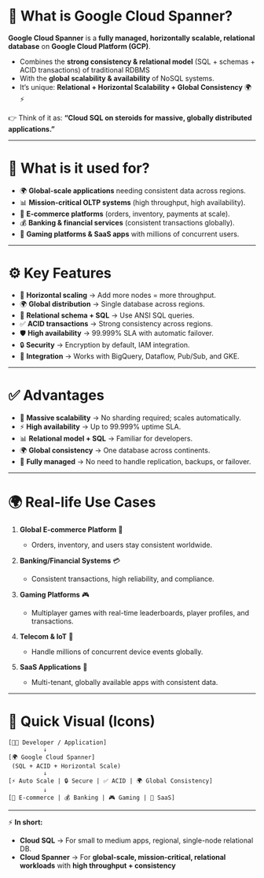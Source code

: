 # 🚀 What is Google Cloud Spanner?

**Google Cloud Spanner** is a **fully managed, horizontally scalable, relational database** on **Google Cloud Platform (GCP)**.

* Combines the **strong consistency & relational model** (SQL + schemas + ACID transactions) of traditional RDBMS
* With the **global scalability & availability** of NoSQL systems.
* It’s unique: **Relational + Horizontal Scalability + Global Consistency** 🌍⚡

👉 Think of it as: **“Cloud SQL on steroids for massive, globally distributed applications.”**

---

# 🎯 What is it used for?

* 🌍 **Global-scale applications** needing consistent data across regions.
* 📊 **Mission-critical OLTP systems** (high throughput, high availability).
* 🛒 **E-commerce platforms** (orders, inventory, payments at scale).
* 💰 **Banking & financial services** (consistent transactions globally).
* 🚀 **Gaming platforms & SaaS apps** with millions of concurrent users.

---

# ⚙️ Key Features

* 🔄 **Horizontal scaling** → Add more nodes = more throughput.
* 🌍 **Global distribution** → Single database across regions.
* 📜 **Relational schema + SQL** → Use ANSI SQL queries.
* ✅ **ACID transactions** → Strong consistency across regions.
* 🛡️ **High availability** → 99.999% SLA with automatic failover.
* 🔒 **Security** → Encryption by default, IAM integration.
* 🔗 **Integration** → Works with BigQuery, Dataflow, Pub/Sub, and GKE.

---

# ✅ Advantages

* 🚀 **Massive scalability** → No sharding required; scales automatically.
* ⚡ **High availability** → Up to 99.999% uptime SLA.
* 📊 **Relational model + SQL** → Familiar for developers.
* 🌍 **Global consistency** → One database across continents.
* 🧩 **Fully managed** → No need to handle replication, backups, or failover.

---

# 🌍 Real-life Use Cases

1. **Global E-commerce Platform** 🛒

   * Orders, inventory, and users stay consistent worldwide.

2. **Banking/Financial Systems** 💳

   * Consistent transactions, high reliability, and compliance.

3. **Gaming Platforms** 🎮

   * Multiplayer games with real-time leaderboards, player profiles, and transactions.

4. **Telecom & IoT** 📡

   * Handle millions of concurrent device events globally.

5. **SaaS Applications** 🧩

   * Multi-tenant, globally available apps with consistent data.

---

# 🔄 Quick Visual (Icons)

```
[👨‍💻 Developer / Application]  
          ↓  
[🌍 Google Cloud Spanner]  
 (SQL + ACID + Horizontal Scale)  
          ↓  
[⚡ Auto Scale | 🔒 Secure | ✅ ACID | 🌍 Global Consistency]  
          ↓  
[🛒 E-commerce | 💰 Banking | 🎮 Gaming | 🧩 SaaS]  
```

---

⚡ **In short:**

* **Cloud SQL** → For small to medium apps, regional, single-node relational DB.
* **Cloud Spanner** → For **global-scale, mission-critical, relational workloads** with **high throughput + consistency**
